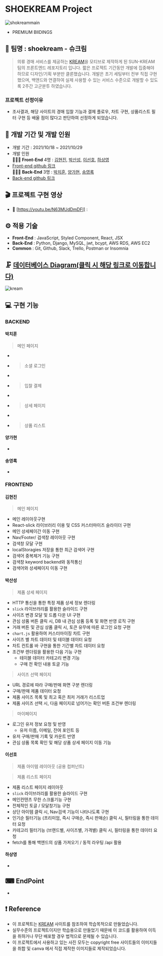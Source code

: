 # SHOEKREAM Project

![shokreammain](https://user-images.githubusercontent.com/78721108/139569482-db28b424-c233-4df5-9520-4da68e528439.gif)

- PREMIUM BIIDINGS

## 🎇 팀명 : shoekream - 슈크림

> 의류 경매 서비스를 제공하는 [KREAM](https://kream.co.kr/)을 모티브로 제작하게 된 SUN-KREAM 팀의 프론트엔드 레포지토리 입니다.
> 짧은 프로젝트 기간동안 개발에 집중해야 하므로 디자인/기획 부분만 클론했습니다.
> 개발은 초기 세팅부터 전부 직접 구현했으며, 백앤드와 연결하여 실제 사용할 수 있는 서비스 수준으로 개발할 수 있도록 2주간 고군분투 하였습니다.

### 프로젝트 선정이유

- 조사결과, 해당 사이트의 경매 입찰 기능과 결제 플로우, 차트 구현, 상품리스트 필터 구현 등 배울 점이 많다고 판단하여 선정하게 되었습니다.

## 📅 개발 기간 및 개발 인원

- 개발 기간 : 2021/10/18 ~ 2021/10/29
- 개발 인원 <br/>
  👨‍👧‍👦 **Front-End** 4명 : [김현진](https://github.com/71summernight), [박산성](https://github.com/p-acid), [이선호](https://github.com/sunhoh), [하상영](https://github.com/sangyouh) <br/>
- [Front-end github 링크](https://github.com/wecode-bootcamp-korea/25-2nd-SUNKREAM-frontend)<br/>
  👨‍👧‍👦 **Back-End** 3명 : [박치훈](https://github.com/chihunmanse), [양가현](https://github.com/chrisYang256), [송영록](https://github.com/crescentfull)<br/>
- [Back-end github 링크](https://github.com/wecode-bootcamp-korea/25-2nd-SUNKREAM-backend)

## 🎬 프로젝트 구현 영상

- 🔗 [https://youtu.be/N63MUdDmDFI] : 

## ⚙ 적용 기술

- **Front-End** : JavaScript, Styled Component, React, JSX
- **Back-End** : Python, Django, MySQL, jwt, bcypt, AWS RDS, AWS EC2
- **Common** : Git, Github, Slack, Trello, Postman or Insomnia

## 🗜 [데이터베이스 Diagram(클릭 시 해당 링크로 이동합니다)](https://www.erdcloud.com/d/6Kq4rCsrgRkjcfZxk)

![kream](https://user-images.githubusercontent.com/78721108/139569506-39104ecf-7060-4aa0-8d45-c834bc1a4174.png)

## 💻 구현 기능

### BACKEND

#### 박치훈

> 메인 페이지

-
- > 소셜 로그인
-
- > 입찰 결제
-
- > 상세 페이지
-
- > 상품 리스트

#### 양가현

-

#### 송영록

-

### FRONTEND

#### 김현진

> 메인 페이지

- 메인 레이아웃구현
- React-slick 라이브러리 이용 및 CSS 커스터마이즈 슬라이더 구현
- 메인 상세페이간 이동 구현
- Nav/Footer/ 검색창 레이아웃 구현
- 검색창 모달 구현
- localStoragies 저장을 통한 최근 검색어 구현
- 검색어 중복제거 기능 구현
- 검색창 keyword backend와 동적통신
- 검색어와 상세페이지 이동 구현

#### 박산성

> 제품 상세 페이지

- HTTP 통신을 통한 특정 제품 상세 정보 렌더링
- `slick` 라이브러리를 활용한 슬라이드 구현
- 사이즈 변경 모달 및 드롭 다운 UI 구현
- 관심 상품 버튼 클릭 시, DB 내 관심 상품 등록 및 화면 반영 로직 구현
- 거래 버튼 및 관심 상품 클릭 시, 토큰 유무에 따른 로그인 요청 구현
- `chart.js` 활용하여 커스터마이징 차트 구현
- 사이즈 별 차트 데이터 및 테이블 데이터 요청
- 차트 컨트롤 바 구현을 통한 기간별 차트 데이터 요청
- 조건부 렌더링을 활용한 다음 기능 구현
  - 테이블 데이터 카테고리 변경 기능
  - 구매 전 확인 내용 토글 기능

> 사이즈 선택 페이지

- URL 경로에 따라 구매/판매 화면 구분 렌더링
- 구매/판매 제품 데이터 요청
- 제품 사이즈 목록 및 최고 혹은 최저 거래가 리스트업
- 제품 사이즈 선택 시, 다음 페이지로 넘어가는 확인 버튼 조건부 렌더링

> 마이페이지

- 로그인 유저 정보 요청 및 반영
  - 유저 이름, 이메일, 잔여 포인트 등
- 유저 구매/판매 기록 및 카운트 반영
- 관심 상품 목록 확인 및 해당 상품 상세 페이지 이동 기능

#### 이선호

> 제품 아이템 레이아웃 (공용 컴퍼넌트)

> 제품 리스트 페이지

- 제품 리스트 페이지 레이아웃
- `slick` 라이브러리를 활용한 슬라이드 구현
- 메인컨텐츠 무한 스크롤기능 구현
- 전체적인 토글 / 모달창기능 구현
- 상단 아이템 클릭 시, Nav검색 기능이 나타나도록 구현
- 인기순 필터기능 (프리미엄, 즉시 구매순, 즉시 판매순) 클릭 시, 필터링을 통한 데이터 요청
- 카테고리 필터기능 (브랜드별, 사이즈별, 가격별) 클릭 시, 필터링을 통한 데이터 요청
- fetch를 통해 백엔드의 상품 가져오기 / 동적 라우팅 /api 활용



#### 하상영

-

## ⌨ EndPoint

-

## ❗ Reference

- 이 프로젝트는 [KREAM](https://kream.co.kr/) 사이트를 참조하여 학습목적으로 만들었습니다.
- 실무수준의 프로젝트이지만 학습용으로 만들었기 때문에 이 코드를 활용하여 이득을 취하거나 무단 배포할 경우 법적으로 문제될 수 있습니다.
- 이 프로젝트에서 사용하고 있는 사진 모두는 copyright free 사이트들의 이미지들을 취합 및 canva 에서 직접 제작한 이미지들로 제작되었습니다.
